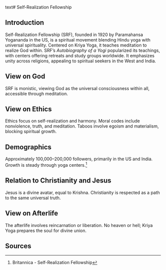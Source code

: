 text# Self-Realization Fellowship
## Introduction
Self-Realization Fellowship (SRF), founded in 1920 by Paramahansa Yogananda in the US, is a spiritual movement blending Hindu yoga with universal spirituality. Centered on Kriya Yoga, it teaches meditation to realize God within. SRF’s *Autobiography of a Yogi* popularized its teachings, with centers offering retreats and study groups worldwide. It emphasizes unity across religions, appealing to spiritual seekers in the West and India.
## View on God
SRF is monistic, viewing God as the universal consciousness within all, accessible through meditation.
## View on Ethics
Ethics focus on self-realization and harmony. Moral codes include nonviolence, truth, and meditation. Taboos involve egoism and materialism, blocking spiritual growth.
## Demographics
Approximately 100,000–200,000 followers, primarily in the US and India. Growth is steady through yoga centers.[^21]
## Relation to Christianity and Jesus
Jesus is a divine avatar, equal to Krishna. Christianity is respected as a path to the same universal truth.
## View on Afterlife
The afterlife involves reincarnation or liberation. No heaven or hell; Kriya Yoga prepares the soul for divine union.
## Sources
[^21]: Britannica - Self-Realization Fellowship[](https://www.britannica.com/topic/Self-Realization-Fellowship)
[^22]: JSTOR - SRF Ethics[](https://www.jstor.org/stable/3260965)
[^23]: World Religion Database - SRF[](https://www.worldreligiondatabase.org)
[^24]: Wikipedia - SRF and Christianity[](https://en.wikipedia.org/wiki/Self-Realization_Fellowship#Christianity)
[^25]: Wikipedia - SRF Afterlife[](https://en.wikipedia.org/wiki/Self-Realization_Fellowship#Afterlife)
